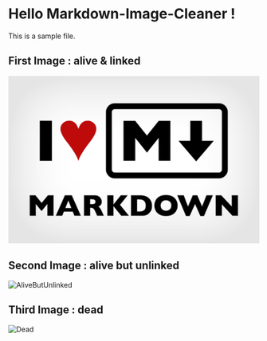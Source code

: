 # Hello Markdown-Image-Cleaner !

This is a sample file.  

## First Image : alive & linked
![AliveAndLinked](./images/AliveAndLinked.png)

## Second Image : alive but unlinked

![AliveButUnlinked](./images/_AliveButUnlinked.png)

## Third Image : dead

![Dead](./images/Dead.png)




